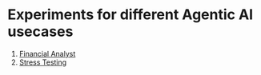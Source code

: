# Experiments for different Agentic AI usecases

1. [Financial Analyst](./financial_analyst/)
2. [Stress Testing](./stress-testing/)